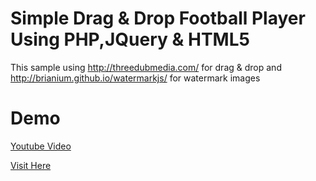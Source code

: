 # Simple Drag &amp; Drop Football Player Using PHP,JQuery &amp; HTML5 
This sample using http://threedubmedia.com/ for drag & drop and http://brianium.github.io/watermarkjs/ for watermark images

# Demo
[Youtube Video](https://www.youtube.com/watch?v=uPLUF5pwpp8)

[Visit Here](https://drag-drop-football-player.herokuapp.com/)
